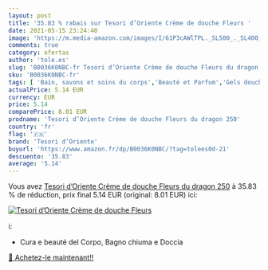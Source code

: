 ```yaml
---
layout: post
title: '35.83 % rabais sur Tesori d’Oriente Crème de douche Fleurs '
date: 2021-05-15 23:24:40
image: 'https://m.media-amazon.com/images/I/61P3cAWlTPL._SL500_._SL400_.jpg'
comments: true
category: ofertas
author: 'tole.es'
slug: 'B0036K0NBC-fr Tesori d’Oriente Crème de douche Fleurs du dragon 250'
sku: 'B0036K0NBC-fr'
tags: [ 'Bain, savons et soins du corps','Beauté et Parfum','Gels douche','Savons et gels douche','tesori d’oriente', ]
actualPrice: 5.14 EUR
currency: EUR
price: 5.14
comparePrice: 8.01 EUR
prodname: 'Tesori d’Oriente Crème de douche Fleurs du dragon 250'
country: 'fr'
flag: '🇫🇷'
brand: 'Tesori d’Oriente'
buyurl: 'https://www.amazon.fr/dp/B0036K0NBC/?tag=tolees0d-21'
descuento: '35.83'
average: '5.14'
---
```


Vous avez [Tesori d’Oriente Crème de douche Fleurs du dragon 250](https://www.amazon.fr/dp/B0036K0NBC/?tag=tolees0d-21)  à  35.83 % de réduction, prix final  5.14 EUR (original: 8.01 EUR) ici:

[![Tesori d’Oriente Crème de douche Fleurs ](https://m.media-amazon.com/images/I/61P3cAWlTPL._SL500_._SL400_.jpg)](https://www.amazon.fr/dp/B0036K0NBC/?tag=tolees0d-21)

ℹ️:

- Cura e beauté del Corpo, Bagno chiuma e Doccia

[🛒 Achetez-le maintenant!!](https://www.amazon.fr/dp/B0036K0NBC/?tag=tolees0d-21)
